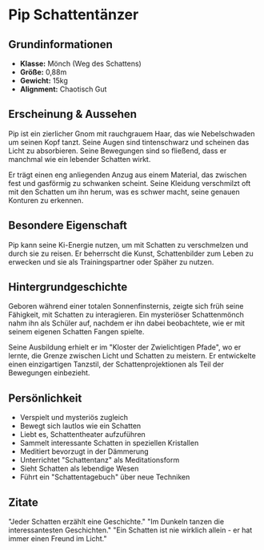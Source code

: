 # Pip Schattentänzer

## Grundinformationen
- **Klasse:** Mönch (Weg des Schattens)
- **Größe:** 0,88m
- **Gewicht:** 15kg
- **Alignment:** Chaotisch Gut

## Erscheinung & Aussehen
Pip ist ein zierlicher Gnom mit rauchgrauem Haar, das wie Nebelschwaden um seinen Kopf tanzt. Seine Augen sind tintenschwarz und scheinen das Licht zu absorbieren. Seine Bewegungen sind so fließend, dass er manchmal wie ein lebender Schatten wirkt.

Er trägt einen eng anliegenden Anzug aus einem Material, das zwischen fest und gasförmig zu schwanken scheint. Seine Kleidung verschmilzt oft mit den Schatten um ihn herum, was es schwer macht, seine genauen Konturen zu erkennen.

## Besondere Eigenschaft
Pip kann seine Ki-Energie nutzen, um mit Schatten zu verschmelzen und durch sie zu reisen. Er beherrscht die Kunst, Schattenbilder zum Leben zu erwecken und sie als Trainingspartner oder Späher zu nutzen.

## Hintergrundgeschichte
Geboren während einer totalen Sonnenfinsternis, zeigte sich früh seine Fähigkeit, mit Schatten zu interagieren. Ein mysteriöser Schattenmönch nahm ihn als Schüler auf, nachdem er ihn dabei beobachtete, wie er mit seinem eigenen Schatten Fangen spielte.

Seine Ausbildung erhielt er im "Kloster der Zwielichtigen Pfade", wo er lernte, die Grenze zwischen Licht und Schatten zu meistern. Er entwickelte einen einzigartigen Tanzstil, der Schattenprojektionen als Teil der Bewegungen einbezieht.

## Persönlichkeit
- Verspielt und mysteriös zugleich
- Bewegt sich lautlos wie ein Schatten
- Liebt es, Schattentheater aufzuführen
- Sammelt interessante Schatten in speziellen Kristallen
- Meditiert bevorzugt in der Dämmerung
- Unterrichtet "Schattentanz" als Meditationsform
- Sieht Schatten als lebendige Wesen
- Führt ein "Schattentagebuch" über neue Techniken

## Zitate
"Jeder Schatten erzählt eine Geschichte."
"Im Dunkeln tanzen die interessantesten Geschichten."
"Ein Schatten ist nie wirklich allein - er hat immer einen Freund im Licht."